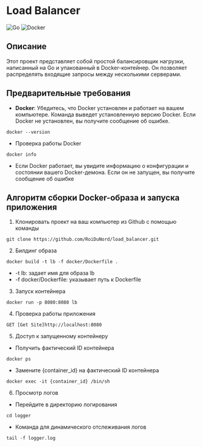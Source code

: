 # Load Balancer

![Go](https://img.shields.io/badge/go-%2300ADD8.svg?style=for-the-badge&logo=go&logoColor=white)
![Docker](https://img.shields.io/badge/docker-%230db7ed.svg?style=for-the-badge&logo=docker&logoColor=white)

## Описание
Этот проект представляет собой простой балансировщик нагрузки, написанный на Go и упакованный в Docker-контейнер. Он позволяет распределять входящие запросы между несколькими серверами.

## Предварительные требования
- **Docker**: Убедитесь, что Docker установлен и работает на вашем компьютере. Команда выведет установленную версию Docker. Если Docker не установлен, вы получите сообщение об ошибке.
```
docker --version
```
- Проверка работы Docker
```
docker info
```
- Если Docker работает, вы увидите информацию о конфигурации и состоянии вашего Docker-демона. Если он не запущен, вы получите сообщение об ошибке


## Алгоритм сборки Docker-образа и запуска приложения

1) Клонировать проект на ваш компьютер из Github с помощью команды
```
git clone https://github.com/RoiDuNord/load_balancer.git
```

2) Билдинг образа
```
docker build -t lb -f docker/Dockerfile .
```
- -t lb: задает имя для образа lb
- -f docker/Dockerfile: указывает путь к Dockerfile

3) Запуск контейнера
```
docker run -p 8080:8080 lb
```

4) Проверка работы приложения 
```
GET [Get Site]http://localhost:8080
```

5) Доступ к запущенному контейнеру
- Получить фактический ID контейнера
```
docker ps
```
- Замените {container_id} на фактический ID контейнера
```
docker exec -it {container_id} /bin/sh
```

6) Просмотр логов
- Перейдите в директорию логирования
```
cd logger
```

- Команда для динамического отслеживания логов
```
tail -f logger.log
```
